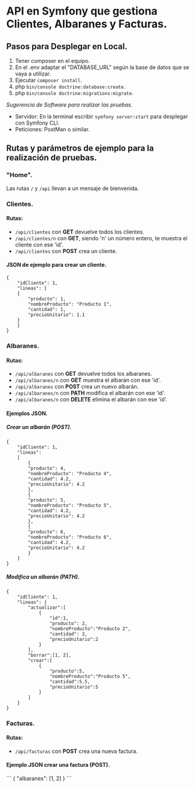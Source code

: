 # API en Symfony que gestiona Clientes, Albaranes y Facturas.

## Pasos para Desplegar en Local.
1. Tener composer en el equipo.
2. En el .env adaptar el "DATABASE_URL" según la base de datos que se vaya a utilizar.
3. Ejecutar `composer install`.
4. php `bin/console doctrine:database:create`.
5. php `bin/console doctrine:migrations:migrate`.

_Sugerencia de Software para realizar las pruebas._
* Servidor: En la terminal escribir `symfony server:start` para desplegar con Symfony CLI.
* Peticiones: PostMan o similar.

## Rutas y parámetros de ejemplo para la realización de pruebas.

### "Home".
Las rutas `/` y `/api` llevan a un mensaje de bienvenida.

### Clientes.
#### Rutas:
* `/api/clientes` con **GET** devuelve todos los clientes.
* `/api/clientes/n` con **GET**, siendo 'n' un número entero, te muestra el cliente con ese 'id'.
* `/api/clientes` con **POST** crea un cliente.

#### JSON de ejemplo para crear un cliente.
```
{
    "idCliente": 1,
    "lineas": [
    {
        "producto": 1,
        "nombreProducto": "Producto 1",
        "cantidad": 1,
        "precioUnitario": 1.1
    }
    ]
}
```

### Albaranes.
#### Rutas:
* `/api/albaranes` con **GET** devuelve todos los albaranes.
* `/api/albaranes/n` con **GET** muestra el albarán con ese 'id'.
* `/api/albaranes` con **POST** crea un nuevo albarán.
* `/api/albaranes/n` con **PATH** modifica el albarán con ese 'id'.
* `/api/albaranes/n` con **DELETE** elimina el albarán con ese 'id'.

#### Ejemplos JSON.
##### Crear un albarán (POST).
```
{
    "idCliente": 1,
    "lineas": 
    [
        {
        "producto": 4,
        "nombreProducto": "Producto 4",
        "cantidad": 4.2,
        "precioUnitario": 4.2
        },
        {
        "producto": 5,
        "nombreProducto": "Producto 5",
        "cantidad": 4.2,
        "precioUnitario": 4.2
        },
        {
        "producto": 6,
        "nombreProducto": "Producto 6",
        "cantidad": 4.2,
        "precioUnitario": 4.2
        }
    ]
}
```

##### Modifica un albarán (PATH).
```
{
    "idCliente": 1,
    "lineas": {
        "actualizar":[
            {
                "id":1,
                "producto": 2,
                "nombreProducto":"Producto 2",
                "cantidad": 2,
                "precioUnitario":2
            }
        ],
        "borrar":[1, 2],
        "crear":[
            {
                "producto":5,
                "nombreProducto":"Producto 5",
                "cantidad":5.5,
                "precioUnitario":5
            }
        ]
    }
}
```

### Facturas.
#### Rutas:
* `/api/facturas` con **POST** crea una nueva factura.

#### Ejemplo JSON crear una factura (POST).
´´´
{
    "albaranes": [1, 2]
}
´´´
